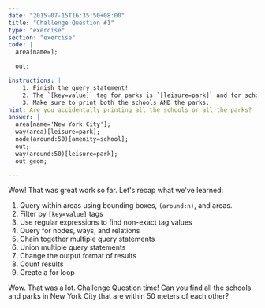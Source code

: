 ```yaml
---
date: "2015-07-15T16:35:50+08:00"
title: "Challenge Question #1"
type: "exercise"
section: "exercise"
code: |
  area[name=];

  out;

instructions: |
    1. Finish the query statement!
    2. The `[key=value]` tag for parks is `[leisure=park]` and for schools is `[amenity=school]`
    3. Make sure to print both the schools AND the parks.
hint: Are you accidentally printing all the schools or all the parks?
answer: |
  area[name='New York City'];
  way(area)[leisure=park];
  node(around:50)[amenity=school];
  out;
  way(around:50)[leisure=park];
  out geom;

---
```


Wow! That was great work so far. Let's recap what we've learned:

1. Query within areas using bounding boxes, `(around:n)`, and areas.
2. Filter by `[key=value]` tags
3. Use regular expressions to find non-exact tag values
4. Query for nodes, ways, and relations
5. Chain together multiple query statements
6. Union multiple query statements
7. Change the output format of results
8. Count results
9. Create a for loop

Wow. That was a lot. Challenge Question time! Can you find all the schools and parks in New York City that are within 50 meters of each other?

